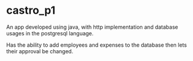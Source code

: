 # castro_p1

An app developed using java, with http implementation and database usages in the postgresql language.

Has the ability to add employees and expenses to the database then lets their approval be changed.

